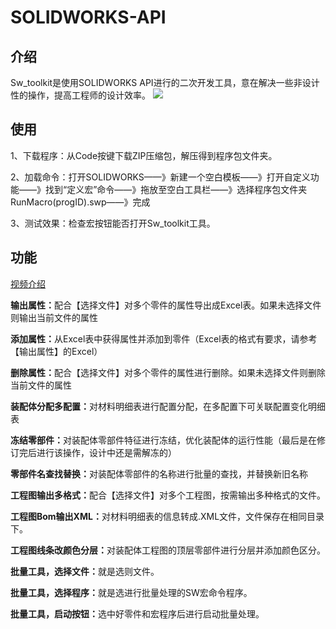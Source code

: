 # SOLIDWORKS-API

## 介绍

Sw_toolkit是使用SOLIDWORKS API进行的二次开发工具，意在解决一些非设计性的操作，提高工程师的设计效率。
<img src="https://wodemingzihenchang.github.io/Project/index/SW API 窗口.png">

## 使用

1、下载程序：从Code按键下载ZIP压缩包，解压得到程序包文件夹。

2、加载命令：打开SOLIDWORKS——》新建一个空白模板——》打开自定义功能——》找到“定义宏”命令——》拖放至空白工具栏——》选择程序包文件夹RunMacro(progID).swp——》完成

3、测试效果：检查宏按钮能否打开Sw_toolkit工具。

## 功能

<a href="https://www.bilibili.com/video/BV1yd4y1m7sm/?spm_id_from=333.788&vd_source=61426b94de87e3e2baee96fc2f5b14f2">视频介绍</a>

<strong>输出属性：</strong>配合【选择文件】对多个零件的属性导出成Excel表。如果未选择文件则输出当前文件的属性

<strong>添加属性：</strong>从Excel表中获得属性并添加到零件（Excel表的格式有要求，请参考【输出属性】的Excel）

<strong>删除属性：</strong>配合【选择文件】对多个零件的属性进行删除。如果未选择文件则删除当前文件的属性

<strong>装配体分配多配置：</strong>对材料明细表进行配置分配，在多配置下可关联配置变化明细表

<strong>冻结零部件：</strong>对装配体零部件特征进行冻结，优化装配体的运行性能（最后是在修订完后进行该操作，设计中还是需解冻的）

<strong>零部件名查找替换：</strong>对装配体零部件的名称进行批量的查找，并替换新旧名称

<strong>工程图输出多格式：</strong>配合【选择文件】对多个工程图，按需输出多种格式的文件。

<strong>工程图Bom输出XML：</strong>对材料明细表的信息转成.XML文件，文件保存在相同目录下。

<strong>工程图线条改颜色分层：</strong>对装配体工程图的顶层零部件进行分层并添加颜色区分。

<strong>批量工具，选择文件：</strong>就是选则文件。

<strong>批量工具，选择程序：</strong>就是选进行批量处理的SW宏命令程序。

<strong>批量工具，启动按钮：</strong>选中好零件和宏程序后进行启动批量处理。
